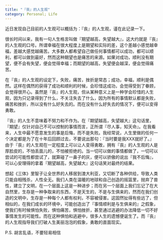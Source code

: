 ```yaml
---
title: "『丧』的人生观"
category: Personal; Life
---
```



近日发现自己目前的人生观可以概括为：『丧』的人生观，谨在此记录一下。

很长时间以来，我有一句人生格言叫做『期望越高，失望越大』，这大约就是『丧』的人生观的口号。所谓幸福在很大程度上是期望和实际的差，这个差越小感觉越幸福，差越大感觉越痛苦。大多数人都希望自己做任何事情都可以成功，都可以顺利，都可以做到最好，然而这种期望也是痛苦的来源。如果对成功，顺利没有期望，便不会有失望，便会觉得幸福；而期望的越高，失望便会越深，便会觉得痛苦。

在『丧』的人生观的设定下，失败，痛苦，挫折是常态；成功，幸福，顺利是偶然。这样在偶然的获得了成功和顺利的时候，会珍惜这成功，会觉得受到了眷顾，会觉得很开心。虽然是『丧』的人生观，但从某种意义上是一种学会珍惜的人生观，因为只记录得到了什么，不关注失去了什么，因为所有的事情默认都是失败，痛苦和挫折，所以没有什么好失去的。而在没有什么好失去的情况下，便可以变得勇敢。

『丧』的人生不意味着不努力和不作为。在『期望越高，失望越大』这句话里，『期望』仅针对自己不可以控制的事情而言，正所谓『尽人事，知天命』。在我看来，人生中最不愿意发生的事是后悔，而不是失败。我经常说，人生里做的任何一个决定都是为了在十年后回顾过去，不要说出那句：『当时要是我XXX就好了。』由于『丧』的人生观在一定程度上可以让人变得勇敢，拥有『丧』的人生观的人是厚脸皮的，不怕丢面儿的，不怕被拒绝的。当一切可以做的事情都做了，一切可以尝试的可能性都尝试了，就算碰了一鼻子的灰，便可以骄傲的说出『我不后悔』，可以心安理得的拿着『期望越高，失望越大』这句话笑对最终的结果。

想起《三体》里智子让全世界的人移居到澳大利亚，又切断了各种供给，导致人类只能自相残杀，人性全无。我们人类在温暖的地球和自己创造的摇篮里，抛弃了兽性，建立了文明，在一个层面上这是一种进步；而在另一个层面上我们忘记了在大自然里，生存是一种争取来的东西，不是天生的，不是与生俱来的，然而在我们创造的文明中，生存是一种每个人都有权利，不容被侵害。这固然扯得有些远了，但相似的，在我们成长的环境中，可能创造出了『事情顺利是与生俱来的』之假象，使我们有时候惧怕失败，惧怕痛苦，惧怕挫折，甚至通过逃避的办法降低一切不好事情发生的可能性。而在这种惧怕和逃避中，很多人生的遗憾便诞生了。而『丧』的人生观指导我们打破人生美丽泡泡的假象，勇敢的直面现实。

P.S. 胡言乱语，不要轻易相信